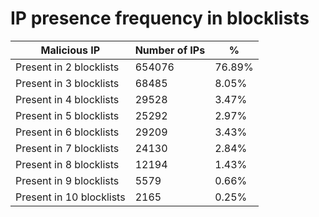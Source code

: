 # IP presence frequency in blocklists
| Malicious IP | Number of IPs | % |
|----|----|----|
| Present in 2 blocklists | 654076 | 76.89% |
| Present in 3 blocklists | 68485 | 8.05% |
| Present in 4 blocklists | 29528 | 3.47% |
| Present in 5 blocklists | 25292 | 2.97% |
| Present in 6 blocklists | 29209 | 3.43% |
| Present in 7 blocklists | 24130 | 2.84% |
| Present in 8 blocklists | 12194 | 1.43% |
| Present in 9 blocklists | 5579 | 0.66% |
| Present in 10 blocklists | 2165 | 0.25% |
